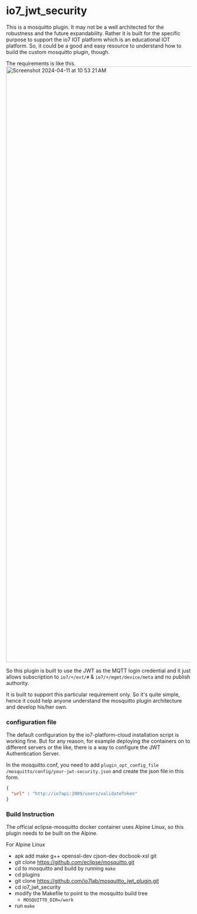 # io7_jwt_security

This is a mosquitto plugin. It may not be a well architected for the robustness and the future expandability.
Rather it is built for the specific purpose to support the io7 IOT platform which is an educational IOT platform.
So, it could be a good and easy resource to understand how to build the custom mosquitto plugin, though.

The requirements is like this.
<img width="1624" alt="Screenshot 2024-04-11 at 10 53 21 AM" src="https://github.com/io7lab/io7_jwt_security/assets/13171662/9d2901a0-35e1-4cee-a9de-4f63cbd7e3a4">

So this plugin is built to use the JWT as the MQTT login credential and it just allows subscription to `io7/+/evt/#` & `io7/+/mgmt/device/meta` and no publish authority.

It is built to support this particular requirement only. So it's quite simple, hence it could help anyone understand the mosquitto plugin architecture and develop his/her own.
### configuration file
The default configuration by the io7-platform-cloud installation script is working fine. But for any reason, for example deploying the containers on to different servers or the like, there is a way to configure the JWT Authentication Server.

In the mosquitto.conf, you need to add `plugin_opt_config_file /mosquitto/config/your-jwt-security.json` and create the json file in this form.

```json
{
  "url" : "http://io7api:2009/users/validateToken"
}
```


### Build Instruction
The official eclipse-mosquitto docker container uses Alpine Linux, so this plugin needs to be built on the Alpine.

For Alpine Linux
- apk add make g++ openssl-dev cjson-dev docbook-xsl git
- git clone https://github.com/eclipse/mosquitto.git
- cd to mosquitto and build by running `make`
- cd plugins
- git clone https://github.com/io7lab/mosquitto_jwt_plugin.git
- cd io7_jwt_security
- modify the Makefile to point to the mosquitto build tree
  - `MOSQUITTO_DIR=/work`
- run `make`
